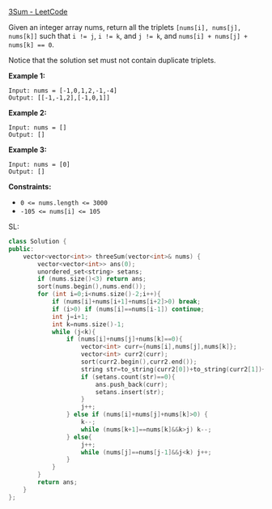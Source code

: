 [3Sum - LeetCode](https://leetcode.com/problems/3sum/)

Given an integer array nums, return all the triplets `[nums[i], nums[j], nums[k]]` such that `i != j`, `i != k`, and `j != k`, and `nums[i] + nums[j] + nums[k] == 0`.

Notice that the solution set must not contain duplicate triplets.

 

**Example 1:**

```
Input: nums = [-1,0,1,2,-1,-4]
Output: [[-1,-1,2],[-1,0,1]]
```

**Example 2:**

```
Input: nums = []
Output: []
```

**Example 3:**

```
Input: nums = [0]
Output: []
```

 

**Constraints:**

- `0 <= nums.length <= 3000`
- `-105 <= nums[i] <= 105`



SL:

```c++
class Solution {
public:
    vector<vector<int>> threeSum(vector<int>& nums) {
        vector<vector<int>> ans(0);
        unordered_set<string> setans;
        if (nums.size()<3) return ans; 
        sort(nums.begin(),nums.end());
        for (int i=0;i<nums.size()-2;i++){
            if (nums[i]+nums[i+1]+nums[i+2]>0) break;
            if (i>0) if (nums[i]==nums[i-1]) continue;
            int j=i+1;
            int k=nums.size()-1;
            while (j<k){
                if (nums[i]+nums[j]+nums[k]==0){
                    vector<int> curr={nums[i],nums[j],nums[k]};
                    vector<int> curr2(curr);
                    sort(curr2.begin(),curr2.end());
                    string str=to_string(curr2[0])+to_string(curr2[1])+to_string(curr2[2]);
                    if (setans.count(str)==0){
                        ans.push_back(curr);
                        setans.insert(str);
                    }
                    j++;
                } else if (nums[i]+nums[j]+nums[k]>0) {
                    k--;
                    while (nums[k+1]==nums[k]&&k>j) k--;
                } else{
                    j++;
                    while (nums[j]==nums[j-1]&&j<k) j++;
                }
            }
        }
        return ans;
    }
};
```

